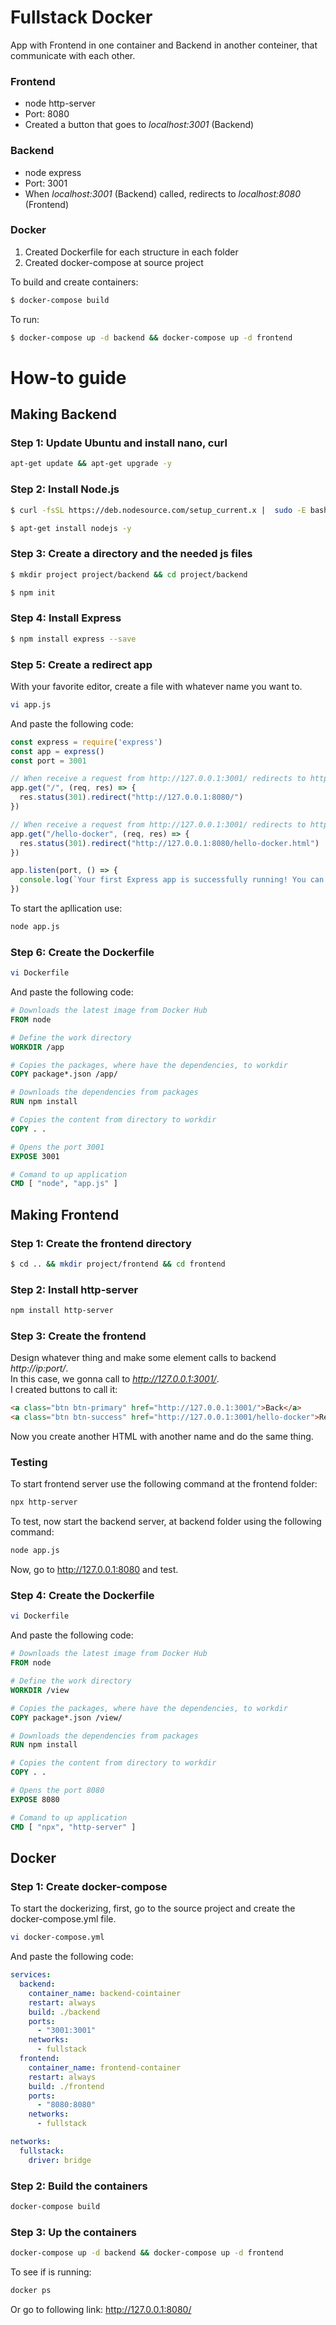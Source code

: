 # Fullstack Docker
App with Frontend in one container and Backend in another conteiner, that communicate with each other.

### Frontend
- node http-server
- Port: 8080
- Created a button that goes to *localhost:3001* (Backend)

### Backend
- node express
- Port: 3001
- When *localhost:3001* (Backend) called, redirects to *localhost:8080* (Frontend)
  
### Docker
1. Created Dockerfile for each structure in each folder
2. Created docker-compose at source project

To build and create containers:
```bash
$ docker-compose build
```

To run:
```bash
$ docker-compose up -d backend && docker-compose up -d frontend
```

# How-to guide

## Making Backend
### Step 1: Update Ubuntu and install nano, curl
```bash
apt-get update && apt-get upgrade -y
```

### Step 2: Install Node.js
```bash
$ curl -fsSL https://deb.nodesource.com/setup_current.x |  sudo -E bash -
```
```bash
$ apt-get install nodejs -y
```

### Step 3: Create a directory and the needed js files
```bash
$ mkdir project project/backend && cd project/backend
```
```bash 
$ npm init
```

### Step 4: Install Express
```bash
$ npm install express --save
```

### Step 5: Create a redirect app
With your favorite editor, create a file with whatever name you want to.
```bash
vi app.js
```
And paste the following code:
```js
const express = require('express')
const app = express()
const port = 3001

// When receive a request from http://127.0.0.1:3001/ redirects to http://127.0.0.1:8080/
app.get("/", (req, res) => {
  res.status(301).redirect("http://127.0.0.1:8080/")
})

// When receive a request from http://127.0.0.1:3001/ redirects to http://127.0.0.1:8080/hello-docker
app.get("/hello-docker", (req, res) => {
  res.status(301).redirect("http://127.0.0.1:8080/hello-docker.html")
})

app.listen(port, () => {
  console.log(`Your first Express app is successfully running! You can view the output of this app at http://localhost:${port}`)
})
```
To start the apllication use:
```bash
node app.js
```

### Step 6: Create the Dockerfile
```bash
vi Dockerfile
```
And paste the following code:
```Dockerfile
# Downloads the latest image from Docker Hub 
FROM node

# Define the work directory
WORKDIR /app

# Copies the packages, where have the dependencies, to workdir
COPY package*.json /app/

# Downloads the dependencies from packages
RUN npm install

# Copies the content from directory to workdir
COPY . .

# Opens the port 3001
EXPOSE 3001

# Comand to up application
CMD [ "node", "app.js" ]
```

## Making Frontend

### Step 1: Create the frontend directory
```bash
$ cd .. && mkdir project/frontend && cd frontend
```

### Step 2: Install http-server
```bash
npm install http-server
```
### Step 3: Create the frontend
Design whatever thing and make some element calls to backend *http://ip:port/*. <br>
In this case, we gonna call to *http://127.0.0.1:3001/*. <br>
I created buttons to call it:
```html
<a class="btn btn-primary" href="http://127.0.0.1:3001/">Back</a>
<a class="btn btn-success" href="http://127.0.0.1:3001/hello-docker">Response</button>
```
Now you create another HTML with another name and do the same thing.

### Testing
To start frontend server use the following command at the frontend folder: <br>
```bash
npx http-server
```
To test, now start the backend server, at backend folder using the following command:
```bash
node app.js
```
Now, go to http://127.0.0.1:8080 and test.

### Step 4: Create the Dockerfile
```bash
vi Dockerfile
```
And paste the following code:
```Dockerfile
# Downloads the latest image from Docker Hub 
FROM node

# Define the work directory
WORKDIR /view

# Copies the packages, where have the dependencies, to workdir
COPY package*.json /view/

# Downloads the dependencies from packages
RUN npm install

# Copies the content from directory to workdir
COPY . .

# Opens the port 8080
EXPOSE 8080

# Comand to up application
CMD [ "npx", "http-server" ]
```

## Docker
### Step 1: Create docker-compose
To start the dockerizing, first, go to the source project and create the docker-compose.yml file.
```bash
vi docker-compose.yml
```
And paste the following code:
```yml
services:
  backend:
    container_name: backend-cointainer
    restart: always
    build: ./backend
    ports:
      - "3001:3001"
    networks:
      - fullstack 
  frontend:
    container_name: frontend-container
    restart: always
    build: ./frontend
    ports:
      - "8080:8080"
    networks:
      - fullstack

networks:
  fullstack:
    driver: bridge
```
### Step 2: Build the containers
```bash
docker-compose build
```

### Step 3: Up the containers
```bash
docker-compose up -d backend && docker-compose up -d frontend
```

To see if is running:
```bash
docker ps
```
Or go to following link: http://127.0.0.1:8080/